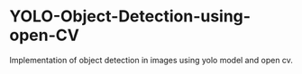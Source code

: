 # YOLO-Object-Detection-using-open-CV
Implementation of object detection in images using yolo model and open cv.
